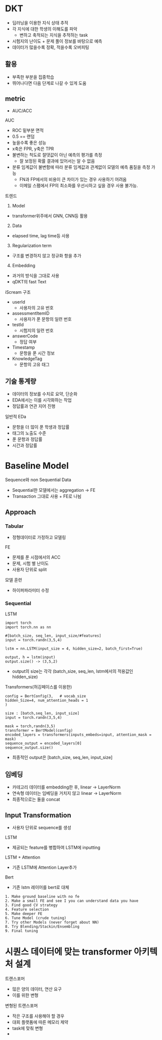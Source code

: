 
# DKT
- 딥러닝을 이용한 지식 상태 추적
- 각 지식에 대한 학생의 이해도를 파악
	- 변하고 축적되는 지식을 추적하는 task
- 시험지의 난이도 + 문제 풀이 정보를 바탕으로 예측
- 데이터가 많을수록 정확, 적을수록 오버피팅

## 활용
- 부족한 부분을 집중학습
- 뛰어나다면 다음 단계로 나갈 수 있게 도움

## metric
- AUC/ACC

AUC
- ROC 밑부분 면적
- 0.5 == 랜덤
- 높을수록 좋은 성능
- x축은 FPR, y축은 TPR
- 불변하는 척도로 절댓값이 아닌 예측의 평가를 측정
	- 잘 보정된 확률 결과에 있어서는 알 수 없음
- 분류 임계값이 불변함에 따라 분류 임계값과 관계없이 모델의 예측 품질을 측정 가능
	- FN과 FP에서의 비용이 큰 차이가 있는 경우 사용하기 어려움
	- 이메일 스팸에서 FP의 최소화를 우선시하고 싶을 경우 사용 불가능.

트렌드
1. Model
- transformer위주에서 GNN, CNN등 활용
2. Data
- elapsed time, lag time등 사용
3. Regularization term
- 구조를 변경하지 않고 정규화 항을 추가
4. Embedding
- 과거의 방식을 그대로 사용
- qDKT의 fast Text


iScream 구조
- userId 
	- 사용자의 고유 번호
- assessmentItemID
	- 사용자가 푼 문항의 일련 번호
- testId
	- 시험지의 일련 번호
- answerCode
	- 정답 여부
- Timestamp
	- 문항을 푼 시간 정보
- KnowledgeTag
	- 문항의 고유 태그

## 기술 통계량
- 데이터의 정보를 수치로 요약, 단순화
- EDA에서는 이를 시각화하는 작업
- 정답률과 연관 지어 진행

일반적 EDa
- 문항을 더 많이 푼 학생과 정답률
- 태그의 노출도 수준
- 푼 문항과 정답률
- 시간과 정답률


# Baseline Model

Sequence와 non Sequential Data
- Sequential한 모델에서는 aggregation -> FE
- Transaction 그대로 사용 + FE로 나뉨

## Approach

### Tabular
- 정형데이터로 가정하고 모델링

FE
- 문제를 푼 시점에서의 ACC
- 문제, 시험 별 난이도
- 사용자 단위로 split

모델 훈련
- 하이퍼파라미터 수정
### Sequential 

LSTM
```
import torch
import torch.nn as nn

#[batch_size, seq_len, input_size/#features]
input = torch.randn(3,5,4)

lstm = nn.LSTM(input_size = 4, hidden_size=2, batch_first=True)

output, h = lstm(input)
output.size() -> (3,5,2)
```
- output의 size는 각각 (batch_size, seq_len, lstm에서의 적용값인 hidden_size)

Transformers(허깅페이스를 이용한)

```
config = BertConfig(3,   # vocab_size
hidden_Size=4, num_attention_heads = 1
)

size : [batch,seq_len, input_size]
input = torch.randn(3,5,4)

mask = torch,randn(3,5)
transformer = BertModel(config)
encoded_layers = transformers(inputs_embeds=input, attention_mask = mask)
sequence_output = encoded_layers[0]
sequence_output.size()
```
- 최종적인 output은 [batch_size, seq_len, input_size]



## 임베딩
- 카테고리 데이터를 embedding한 후, linear -> LayerNorm
- 연속형 데이터는 임베딩을 거치지 않고 linear -> LayerNorm
- 최종적으로는 둘을 concat


## Input Transformation
- 사용자 단위로 sequence를 생성

LSTM
- 제공되는 feature를 병합하여 LSTM에 inputting

LSTM + Attention
- 기존 LSTM에 Attention Layer추가

Bert
- 기존 lstm 레이어를 bert로 대체

```
1. Make ground baseline with no fe
2. Make a small FE and see I you can understand data you have
3. Find good CV strategy
4. Feature selection
5. Make deeper FE
6. Tune Model (crude tuning)
7. Try other Models (never forget about NN)
8. Try Blending/Stackin/Ensembling
9. Final tuning
```

# 시퀀스 데이터에 맞는 transformer 아키텍처 설계

트랜스포머
- 많은 양의 데이터, 연산 요구
- 이를 위한 변형

변형된 트랜스포머
- 작은 구조를 사용해야 할 경우
- 대회 플랫폼에 따른 메모리 제약
- task에 맞춰 변형
- 